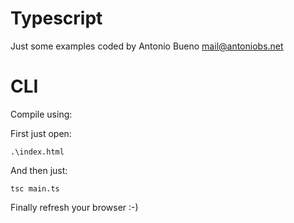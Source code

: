 # Typescript

Just some examples coded by Antonio Bueno <mail@antoniobs.net>

# CLI

Compile using:

First just open:

    .\index.html

And then just:

    tsc main.ts

Finally refresh your browser :-)